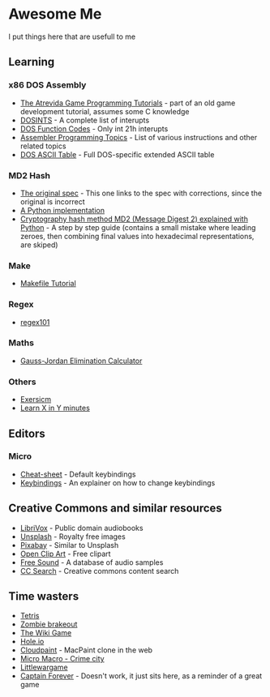 # Awesome Me
I put things here that are usefull to me

## Learning

### x86 DOS Assembly
* [The Atrevida Game Programming Tutorials](http://atrevida.comprenica.com/atrtut12.html) - part of an old game development tutorial, assumes some C knowledge
* [DOSINTS](http://www2.ift.ulaval.ca/~marchand/ift17583/dosints.pdf) - A complete list of interupts
* [DOS Function Codes](http://spike.scu.edu.au/~barry/interrupts.html) - Only int 21h interupts
* [Assembler Programming Topics](https://web.archive.org/web/20071014011533/http://heim.ifi.uio.no/~stanisls/helppc/idx_assembler.html) - List of various instructions and other related topics
* [DOS ASCII Table](https://fasterthanli.me/static/img/working-with-strings-in-rust/cp437.ad8320487c5712f9.png) - Full DOS-specific extended ASCII table

### MD2 Hash
* [The original spec](https://www.rfc-editor.org/rfc/inline-errata/rfc1319.html) - This one links to the spec with corrections, since the original is incorrect
* [A Python implementation](https://gist.github.com/CameronLonsdale/23772092aa4e0c75f2426eb418b156e6)
* [Cryptography hash method MD2 (Message Digest 2) explained with Python](https://scribe.rip/https:/nickthecrypt.medium.com/cryptography-hash-method-md2-message-digest-2-step-by-step-explanation-made-easy-with-python-10faa2e35e85) - A step by step guide (contains a small mistake where leading zeroes, then combining final values into hexadecimal representations, are skiped)

### Make
* [Makefile Tutorial](https://makefiletutorial.com/)

### Regex
* [regex101](https://regex101.com/)

### Maths
* [Gauss-Jordan Elimination Calculator](https://matrix.reshish.com/gauss-jordanElimination.php)

### Others
* [Exersicm](https://exercism.org/)
* [Learn X in Y minutes](https://learnxinyminutes.com/)

## Editors
### Micro
* [Cheat-sheet](https://cheatography.com/mynocksonmyfalcon/cheat-sheets/micro-text-editor/) - Default keybindings
* [Keybindings](https://github.com/zyedidia/micro/blob/master/runtime/help/keybindings.md) - An explainer on how to change keybindings

## Creative Commons and similar resources
* [LibriVox](https://librivox.org/) - Public domain audiobooks
* [Unsplash](https://unsplash.com/) - Royalty free images
* [Pixabay](https://pixabay.com/) - Similar to Unsplash
* [Open Clip Art](https://openclipart.org/) - Free clipart
* [Free Sound](https://freesound.org/) - A database of audio samples 
* [CC Search](https://search.creativecommons.org/) - Creative commons content search

## Time wasters
* [Tetris](https://tetris.com/play-tetris)
* [Zombie brakeout](https://dondido.github.io/zombie-breakout/)
* [The Wiki Game](https://www.thewikigame.com/group)
* [Hole.io](https://hole-io.com/)
* [Cloudpaint](https://www.cloudpaint.com/classic) - MacPaint clone in the web
* [Micro Macro - Crime city](https://www.micromacro-game.com/en/index.html)
* [Littlewargame](https://www.littlewargame.com/play/)
* [Captain Forever](http://www.captainforever.com/captainforever.php) - Doesn't work, it just sits here, as a reminder of a great game
